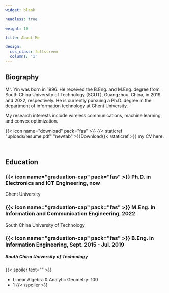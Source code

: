 ```yaml
---
widget: blank

headless: true

weight: 10

title: About Me

design:
  css_class: fullscreen
  columns: '1'
---
```


## **Biography**

Mr. Yin was born in 1996. He received the B.Eng. and M.Eng. degree from South China University of Technology (SCUT), Guangzhou, China, in 2019 and 2022, respectively. He is currently pursuing a Ph.D. degree in the department of information technology at Ghent University.

My research interests include wireless communications, machine learning, and convex optimization.

{{< icon name="download" pack="fas" >}} {{< staticref "uploads/resume.pdf" "newtab" >}}Download{{< /staticref >}} my CV here.

<br>

## **Education**

### {{< icon name="graduation-cap" pack="fas" >}} Ph.D. in **Electronics and ICT Engineering**, now
Ghent University

### {{< icon name="graduation-cap" pack="fas" >}} M.Eng. in **Information and Communication Engineering**, 2022
South China University of Technology

### {{< icon name="graduation-cap" pack="fas" >}} B.Eng. in **Information Engineering**, Sept. 2015 - Jul. 2019
##### South China University of Technology
{{< spoiler text="" >}}
- Linear Algebra & Analytic Geometry: 100 
- 1 
{{< /spoiler >}}
